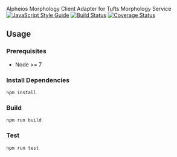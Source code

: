 Alpheios Morphology Client Adapter for Tufts Morphology Service
[![JavaScript Style Guide](https://img.shields.io/badge/code_style-standard-brightgreen.svg)](https://standardjs.com)
[![Build Status](https://travis-ci.org/alpheios-project/tufts-adapter.svg?branch=master)](https://travis-ci.org/alpheios-project/tufts-adapter)
[![Coverage Status](https://coveralls.io/repos/github/alpheios-project/tufts-adapter/badge.svg?branch=master)](https://coveralls.io/github/alpheios-project/tufts-adapter?branch=master)

## Usage

### Prerequisites

* Node >= 7

### Install Dependencies

```
npm install
```

### Build

```
npm run build
```

### Test

```
npm run test
```


